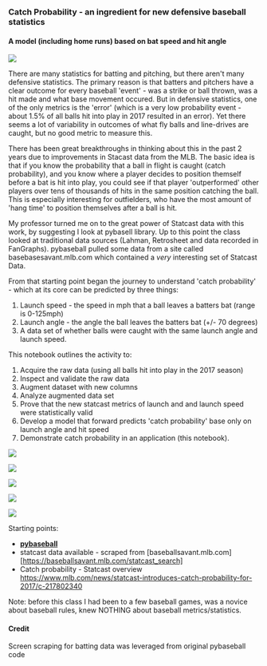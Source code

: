 ### Catch Probability - an ingredient for new defensive baseball statistics
#### A model (including home runs) based on bat speed and hit angle

![](https://i.imgur.com/homXGuA.png)

There are many statistics for batting and pitching, but there aren't many defensive statistics.  The primary reason is that batters and pitchers have a clear outcome for every baseball 'event' - was a strike or ball thrown, was a hit made and what base movement occured.  But in defensive statistics, one of the only metrics is the 'error' (which is a very low probability event - about 1.5% of all balls hit into play in 2017 resulted in an error).  Yet there seems a lot of variability in outcomes of what fly balls and line-drives are caught, but no good metric to measure this.

There has been great breakthroughs in thinking about this in the past 2 years due to improvements in Stacast data from the MLB.  The basic idea is that if you know the probability that a ball in flight is caught (catch probability), and you know where a player decides to position themself before a bat is hit into play, you could see if that player 'outperformed' other players over tens of thousands of hits in the same position catching the ball.   This is especially interesting for outfielders, who  have the most amount of 'hang time' to position themselves after a ball is hit.

My professor turned me on to the great power of Statcast data with this work, by suggesting I look at pybasell library.  Up to this point the class looked at traditional data sources (Lahman, Retrosheet and data recorded in FanGraphs).  pybaseball pulled some data from a site called  basebasesavant.mlb.com which contained a *very* interesting set of Statcast Data.

From that starting point began the journey to  understand 'catch probability' - which at its core can be predicted by three things:
1. Launch speed - the speed in mph that a ball leaves a batters bat (range is 0-125mph)
2. Launch angle - the angle the ball leaves the batters bat (+/- 70 degrees)
3. A data set of whether balls were caught with the same launch angle and launch speed.

This notebook outlines the activity to:

1. Acquire the raw data (using all balls hit into play in the 2017 season)
2. Inspect and validate the raw data
3. Augment dataset with new columns
4. Analyze augmented data set
5. Prove that the new statcast metrics of launch and and launch speed were statistically valid
6. Develop a model that forward predicts 'catch probability' base only on launch angle and hit speed
7. Demonstrate catch probability in an application (this notebook).

![](https://i.imgur.com/IoB8SHX.png)

![](https://i.imgur.com/3idix3k.png)

![](https://i.imgur.com/JRN1tTn.png)

![](https://i.imgur.com/UIxcmtR.png)

![](https://i.imgur.com/ebUpdrz.png)

Starting points:
- __[pybaseball](https://github.com/jldbc/pybaseball/blob/master/pybaseball/statcast.py)__
- statcast data available - scraped from [baseballsavant.mlb.com][https://baseballsavant.mlb.com/statcast_search]
- Catch probability - Statcast overview https://www.mlb.com/news/statcast-introduces-catch-probability-for-2017/c-217802340

Note: before this class I had been to a few baseball games, was a novice about baseball rules, knew NOTHING about baseball metrics/statistics. 


#### Credit
Screen scraping for batting data was leveraged from original pybaseball code